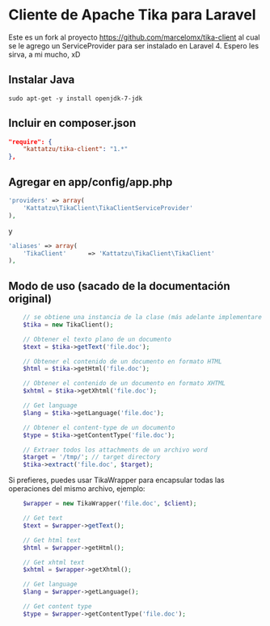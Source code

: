 Cliente de Apache Tika para Laravel
===================
Este es un fork al proyecto https://github.com/marcelomx/tika-client al cual se le agrego un ServiceProvider para ser instalado en Laravel 4. Espero les sirva, a mi mucho, xD

Instalar Java
-
```ssh
sudo apt-get -y install openjdk-7-jdk
```

Incluir en composer.json
-
```json
"require": {
	"kattatzu/tika-client": "1.*"
},
```

Agregar en app/config/app.php
-
```php
'providers' => array(
	'Kattatzu\TikaClient\TikaClientServiceProvider'
),
```

y

```php
'aliases' => array(
	'TikaClient' 	  => 'Kattatzu\TikaClient\TikaClient'
),
```

Modo de uso (sacado de la documentación original)
-

```php
    // se obtiene una instancia de la clase (más adelante implementare Facades)
    $tika = new TikaClient();

    // Obtener el texto plano de un documento
    $text = $tika->getText('file.doc');

    // Obtener el contenido de un documento en formato HTML
    $html = $tika->getHtml('file.doc');

    // Obtener el contenido de un documento en formato XHTML
    $xhtml = $tika->getXhtml('file.doc');

    // Get language
    $lang = $tika->getLanguage('file.doc');

    // Obtener el content-type de un documento
    $type = $tika->getContentType('file.doc');

    // Extraer todos los attachments de un archivo word
    $target = '/tmp/'; // target directory
    $tika->extract('file.doc', $target);
```

Si prefieres, puedes usar TikaWrapper para encapsular todas las operaciones del mismo archivo, ejemplo:

```php
    $wrapper = new TikaWrapper('file.doc', $client);

    // Get text
    $text = $wrapper->getText();

    // Get html text
    $html = $wrapper->getHtml();

    // Get xhtml text
    $xhtml = $wrapper->getXhtml();

    // Get language
    $lang = $wrapper->getLanguage();

    // Get content type
    $type = $wrapper->getContentType('file.doc');
```

